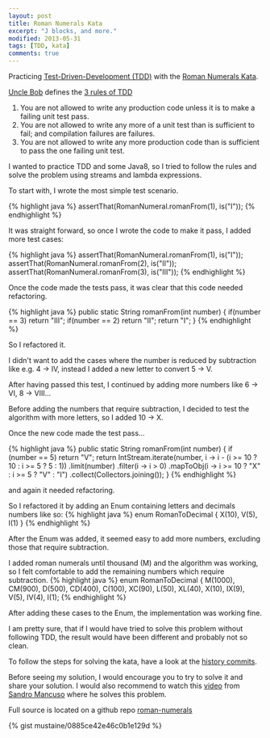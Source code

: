 ```yaml
---
layout: post
title: Roman Numerals Kata
excerpt: "J blocks, and more."
modified: 2013-05-31
tags: [TDD, kata]
comments: true
---
```


Practicing [Test-Driven-Development (TDD)](http://en.wikipedia.org/wiki/Test-driven_development) with the [Roman Numerals Kata](https://github.com/mustaine/katas/tree/master/roman-numerals).

[Uncle Bob](http://en.wikipedia.org/wiki/Robert_Cecil_Martin) defines the [3 rules of TDD](http://butunclebob.com/ArticleS.UncleBob.TheThreeRulesOfTdd)

1. You are not allowed to write any production code unless it is to make a failing unit test pass.
2. You are not allowed to write any more of a unit test than is sufficient to fail; and compilation failures are failures.
3. You are not allowed to write any more production code than is sufficient to pass the one failing unit test.

I wanted to practice TDD and some Java8, so I tried to follow the rules and solve the problem using streams and lambda expressions.

To start with, I wrote the most simple test scenario.

{% highlight java %}
assertThat(RomanNumeral.romanFrom(1), is("I"));
{% endhighlight %}

It was straight forward, so once I wrote the code to make it pass, I added more test cases:

{% highlight java %}
assertThat(RomanNumeral.romanFrom(1), is("I"));
assertThat(RomanNumeral.romanFrom(2), is("II"));
assertThat(RomanNumeral.romanFrom(3), is("III"));
{% endhighlight %}

Once the code made the tests pass, it was clear that this code needed refactoring.

{% highlight java %}
public static String romanFrom(int number) {
    if(number == 3) return "III";
    if(number == 2) return "II";
    return "I";
 }
{% endhighlight %}

So I refactored it.

I didn't want to add the cases where the number is reduced by subtraction like e.g. 4 -> IV, instead I added a new letter to convert 5 -> V.

After having passed this test, I continued by adding more numbers like 6 -> VI, 8 -> VIII...

Before adding the numbers that require subtraction, I decided to test the algorithm with more letters, so I added 10 -> X.

Once the new code made the test pass...

{% highlight java %}
public static String romanFrom(int number) {
    if (number == 5) return "V";
    return IntStream.iterate(number, i -> i - (i >= 10 ? 10 : i >= 5 ? 5 : 1))
        .limit(number)
        .filter(i -> i > 0)
        .mapToObj(i -> i >= 10 ? "X" : i >= 5 ? "V" : "I")
        .collect(Collectors.joining());
}
{% endhighlight %}

and again it needed refactoring.

So I refactored it by adding an Enum containing letters and decimals numbers like so:
{% highlight java %}
enum RomanToDecimal {
  X(10),
  V(5),
  I(1)
}
{% endhighlight %}

After the Enum was added, it seemed easy to add more numbers, excluding those that require subtraction.

I added roman numerals until thousand (M) and the algorithm was working, so I felt comfortable to add the remaining numbers which require subtraction.
{% highlight java %}
enum RomanToDecimal {
  M(1000), CM(900),
  D(500), CD(400),
  C(100), XC(90),
  L(50), XL(40),
  X(10), IX(9),
  V(5), IV(4),
  I(1);
{% endhighlight %}

After adding these cases to the Enum, the implementation was working fine.

I am pretty sure, that if I would have tried to solve this problem without following TDD, the result would have been different and probably not so clean.

To follow the steps for solving the kata, have a look at the [history commits](https://github.com/mustaine/katas/commits/master/roman-numeral).

Before seeing my solution, I would encourage you to try to solve it and share your solution. I would also recommend to watch this [video](https://youtu.be/iZjgj1S0FCY?list=PLGS1QE37I5lQX33-yrnNasV_dHRh2oSkx) from [Sandro Mancuso](@sandromancuso) where he solves this problem.

Full source is located on a github repo [roman-numerals](https://github.com/mustaine/katas/tree/master/roman-numeral) 

{% gist mustaine/0885ce42e46c0b1e129d %}






